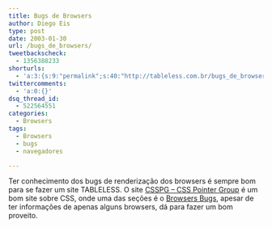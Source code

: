 ```yaml
---
title: Bugs de Browsers
author: Diego Eis
type: post
date: 2003-01-30
url: /bugs_de_browsers/
tweetbackscheck:
  - 1356388233
shorturls:
  - 'a:3:{s:9:"permalink";s:40:"http://tableless.com.br/bugs_de_browsers";s:7:"tinyurl";s:26:"http://tinyurl.com/3rbp4jk";s:4:"isgd";s:19:"http://is.gd/oi82Ib";}'
twittercomments:
  - 'a:0:{}'
dsq_thread_id:
  - 522564551
categories:
  - Browsers
tags:
  - Browsers
  - bugs
  - navegadores

---
```

Ter conhecimento dos bugs de renderização dos browsers é sempre bom para se fazer um site TABLELESS. O site [CSSPG &#8211; CSS Pointer Group][1] é um bom site sobre CSS, onde uma das seções é o [Browsers Bugs][2], apesar de ter informações de apenas alguns browsers, dá para fazer um bom proveito.

 [1]: http://css.nu/pointers/point-tip.html
 [2]: http://css.nu/pointers/bugs.html